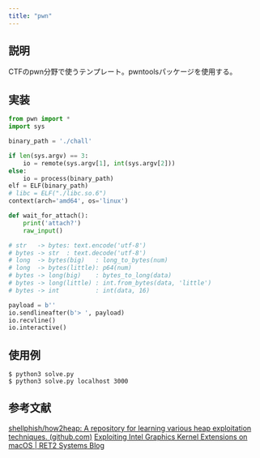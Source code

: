 ```yaml
---
title: "pwn"
---
```


## 説明

CTFのpwn分野で使うテンプレート。pwntoolsパッケージを使用する。

## 実装

```python
from pwn import *
import sys

binary_path = './chall'

if len(sys.argv) == 3:
    io = remote(sys.argv[1], int(sys.argv[2]))
else:
    io = process(binary_path)
elf = ELF(binary_path)
# libc = ELF("./libc.so.6")
context(arch='amd64', os='linux')

def wait_for_attach():
    print('attach?')
    raw_input()

# str   -> bytes: text.encode('utf-8')
# bytes -> str  : text.decode('utf-8')
# long  -> bytes(big)   : long_to_bytes(num)
# long  -> bytes(little): p64(num)
# bytes -> long(big)    : bytes_to_long(data)
# bytes -> long(little) : int.from_bytes(data, 'little')
# bytes -> int          : int(data, 16)

payload = b''
io.sendlineafter(b'> ', payload)
io.recvline()
io.interactive()
```

## 使用例

```shell
$ python3 solve.py
$ python3 solve.py localhost 3000
```

## 参考文献
[shellphish/how2heap: A repository for learning various heap exploitation techniques. (github.com)](https://github.com/shellphish/how2heap)
[Exploiting Intel Graphics Kernel Extensions on macOS | RET2 Systems Blog](https://blog.ret2.io/2022/06/29/pwn2own-2021-safari-sandbox-intel-graphics-exploit/)